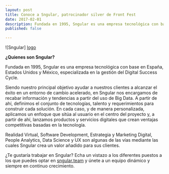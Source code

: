 ```yaml
---
layout: post
title: Conoce a Sngular, patrocinador silver de Front Fest
date: 2017-02-01
description: Fundada en 1995, Sngular es una empresa tecnológica con base en España, Estados Unidos y México, especializada en la gestión del Digital Success Cycle.
published: false

---
```

![Sngular] [logo]

**¿Quienes son Sngular?**

Fundada en 1995, Sngular es una empresa tecnológica con base en España, Estados Unidos y México, especializada en la gestión del Digital Success Cycle.

Siendo nuestro principal objetivo ayudar a nuestros clientes a alcanzar el éxito en un entorno de cambio acelerado, en Sngular nos encargamos de recabar información y tendencias a partir del uso de Big Data. A partir de ahí, definimos el conjunto de tecnologías, talento y requerimientos para construir cada solución.
En cada caso, y de manera personalizada, aplicamos un enfoque que sitúa al usuario en el centro del proyecto y, a partir de ahí, lanzamos productos y servicios digitales que crean ventajas competitivas basadas en la tecnología.

Realidad Virtual, Software Development, Estrategia y Marketing Digital, People Analytics, Data Science y UX son algunas de las vías mediante las cuales Sngular crea un valor añadido para sus clientes.

¿Te gustaría trabajar en Sngular? Echa un vistazo a los diferentes puestos a los que puedes optar en [sngular.team](http://sngular.team/es/jobs?utm_source=sponsor&utm_campaign=frontfest&utm_medium=post) y únete a un equipo dinámico y siempre en continuo crecimiento.



[logo]: http://frontfest.es/assets/img/sponsors/sngular.png
